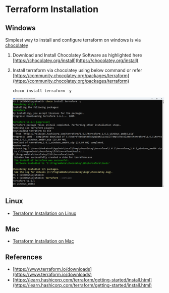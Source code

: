 # Terraform Installation
## Windows
Simplest way to install and configure terraform on windows is via [chocolatey](https://chocolatey.org/)

1. Download and Install Chocolatey Software as highlighted here [https://chocolatey.org/install](https://chocolatey.org/install)
2. Install terraform via chocolatey using below command or refer [https://community.chocolatey.org/packages/terraform](https://community.chocolatey.org/packages/terraform)  

    ```
    choco install terraform -y
    ```
    ![Terraform Installation](./imgs/01_choco_install_terraform.png)
## Linux

* [Terraform Installation on Linux](https://learn.hashicorp.com/tutorials/terraform/install-cli)

## Mac
* [Terraform Installation on Mac](https://learn.hashicorp.com/tutorials/terraform/install-cli)

## References 

* [https://www.terraform.io/downloads](https://www.terraform.io/downloads)
* [https://learn.hashicorp.com/terraform/getting-started/install.html](https://learn.hashicorp.com/terraform/getting-started/install.html)

